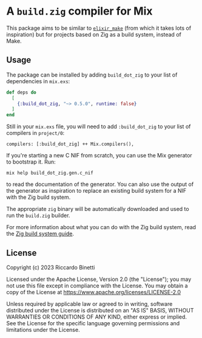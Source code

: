 # A `build.zig` compiler for Mix

This package aims to be similar to [`elixir_make`](https://github.com/elixir-lang/elixir_make) (from
which it takes lots of inspiration) but for projects based on Zig as a build system, instead of
Make.

## Usage

The package can be installed by adding `build_dot_zig` to your list of dependencies in `mix.exs`:

```elixir
def deps do
  [
    {:build_dot_zig, "~> 0.5.0", runtime: false}
  ]
end
```

Still in your `mix.exs` file, you will need to add `:build_dot_zig` to your list of compilers in
`project/0`:

```
compilers: [:build_dot_zig] ++ Mix.compilers(),
```

If you're starting a new C NIF from scratch, you can use the Mix generator to bootstrap it. Run:

```console
mix help build_dot_zig.gen.c_nif
```

to read the documentation of the generator. You can also use the output of the generator as
inspiration to replace an existing build system for a NIF with the Zig build system.

The appropriate `zig` binary will be automatically downloaded and used to run the `build.zig`
builder.

For more information about what you can do with the Zig build system, read the [Zig build system
guide](https://ziglang.org/learn/build-system).

## License

Copyright (c) 2023 Riccardo Binetti

Licensed under the Apache License, Version 2.0 (the "License"); you may not use this file except in
compliance with the License. You may obtain a copy of the License at
https://www.apache.org/licenses/LICENSE-2.0

Unless required by applicable law or agreed to in writing, software distributed under the License is
distributed on an "AS IS" BASIS, WITHOUT WARRANTIES OR CONDITIONS OF ANY KIND, either express or
implied. See the License for the specific language governing permissions and limitations under the
License.
